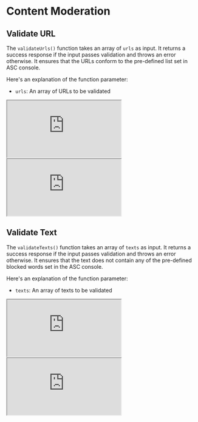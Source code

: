 # Content Moderation

## Validate URL

The `validateUrls()` function takes an array of `urls` as input. It returns a success response if the input passes validation and throws an error otherwise. It ensures that the URLs conform to the pre-defined list set in ASC console.

Here's an explanation of the function parameter:

* `urls`: An array of URLs to be validated

<Tabs>
  <Tab title="iOS">
    <iframe src="https://gist.github.com/amythee/1884adcfb393ec60d61fd4d883221bb2"></iframe>
  </Tab>
  <Tab title="Android">
    <iframe src="https://gist.github.com/3feb2b3be1e03cfc822193d92f7f47af"></iframe>
  </Tab>
</Tabs>

## Validate Text

The `validateTexts()` function takes an array of `texts` as input. It returns a success response if the input passes validation and throws an error otherwise. It ensures that the text does not contain any of the pre-defined blocked words set in the ASC console.

Here's an explanation of the function parameter:

* `texts`: An array of texts to be validated

<Tabs>
  <Tab title="iOS">
    <iframe src="https://gist.github.com/amythee/87e2322f08c00e0f1fd9c3f8083682f5"></iframe>
  </Tab>
  <Tab title="Android">
    <iframe src="https://gist.github.com/d6757c84f4546bd8e2333f44f7ff1fec"></iframe>
  </Tab>
</Tabs>